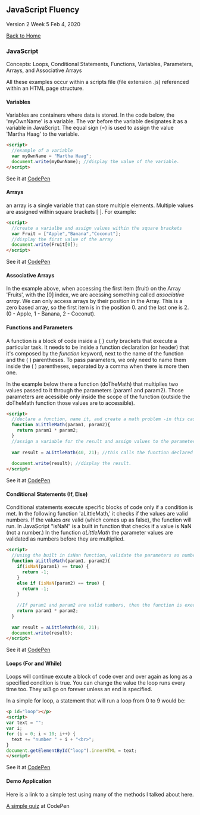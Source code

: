 ## JavaScript Fluency
Version 2  Week 5
Feb 4, 2020

<a href="https://haag-martha.github.io/">Back to Home</a>



### JavaScript
Concepts: Loops, Conditional Statements, Functions, Variables, Parameters, Arrays, and Associative Arrays

All these examples occur within a scripts file (file extension .js) referenced within an HTML page structure. 

#### Variables
Variables are containers where data is stored. In the code below, the 'myOwnName' is a variable. The *var* before the variable designates it as a variable in JavaScript. The equal sign (=) is used to assign the value 'Martha Haag' to the variable.

```html
<script>
  //example of a variable
  var myOwnName = "Martha Haag";
  document.write(myOwnName); //display the value of the variable.
</script>
```
See it at 
<a href="https://codepen.io/mintnerknown/pen/vYEPJGY">CodePen</a>

#### Arrays
an array is a single variable that can store multiple elements. Multiple values are assigned within square brackets [ ].
For example:

```html
<script>
  //create a varialbe and assign values within the square brackets
  var Fruit = ["Apple","Banana","Coconut"];
  //display the first value of the array
  document.write(Fruit[0]); 
</script>
```
See it at 
<a href="https://codepen.io/mintnerknown/pen/dyPrzpx" target="_blank">CodePen</a>

#### Associative Arrays
In the example above, when accessing the first item (fruit) on the Array 'Fruits', with the [0] index, we are acessing something called *associative array*. We can only access arrays by their position in the Array. This is a zero based array, so the first item is in the position 0. and the last one is 2. (0 - Apple, 1 - Banana, 2 - Coconut). 

#### Functions and Parameters
A function is a block of code inside a { } curly brackets that execute a particular task. It needs to be inside a function declaration (or header) that it's composed by the *function* keyword, next to the name of the function and the ( ) parentheses. To pass parameters, we only need to name them inside the ( ) parentheses, separated by a comma when there is more then one. 

In the example below there a function (doTheMath) that multiplies two values passed to it through the parameters (param1 and param2). Those parameters are acessible only inside the scope of the function (outside the doTheMath function those values are to accessible).


```html
<script>
  //declare a function, name it, and create a math problem -in this case simple multiplication
  function aLittleMath(param1, param2){
    return param1 * param2;
  }
  //assign a variable for the result and assign values to the parameters
  
  var result = aLittleMath(40, 21); //this calls the function declared above passing the values 40 and 21 as parameters. This is very simple and will only work with integers as parameters
  
  document.write(result); //display the result.
</script>
```
See it at 
<a href="https://codepen.io/mintnerknown/pen/abzMyWX" target="_blank">CodePen</a>


#### Conditional Statements (If, Else)
Conditional statements execute specific blocks of code only if a condition is met.  In the following function 'aLittleMath,' it checks if the values are valid numbers.  If the values *are* valid (which comes up as false), the function will run.  In JavaScript "isNaN" is a built in function that checks if a value is NaN (not a number.) In the function *aLittleMath* the parameter values are validated as numbers before they are multiplied. 


```html
<script>
  //using the built in isNan function, validate the parameters as numbers
  function aLittleMath(param1, param2){
    if(isNaN(param1) == true) {
      return -1; 
    }
    else if (isNaN(param2) == true) {
      return -1;
    }
  
    //If param1 and param2 are valid numbers, then the function is executed and a value returned
    return param1 * param2;
  }
  
  var result = aLittleMath(40, 21);
  document.write(result);
</script>
```
See it at 
<a href="https://codepen.io/mintnerknown/pen/oNgVeqN" target="_blank">CodePen</a>


#### Loops (For and While)
Loops will continue excute a block of code over and over again as long as a specified condition is true. You can change the value the loop runs every time too. They *will* go on forever unless an end is specified.

In a simple for loop, a statement that will run a loop from 0 to 9 would be:

```html
<p id="loop"></p>
<script>
var text = "";
var i;
for (i = 0; i < 10; i++) {
  text += "number " + i + "<br>";
}
document.getElementById("loop").innerHTML = text;
</script>
```
See it at 
<a href="https://codepen.io/mintnerknown/pen/gObExBm" target="_blank">CodePen</a>


#### Demo Application

Here is a link to a simple test using many of the methods I talked about here.

<a href="https://codepen.io/mintnerknown/pen/VwYRzqe" target="_blank">A simple quiz</a> at CodePen
